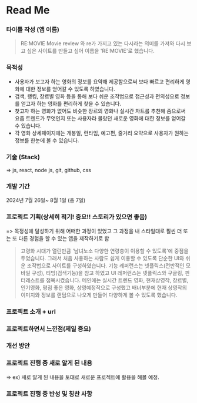 # Read Me

### 타이틀 작성 (앱 이름)
> RE:MOVIE
> Movie review 와 re가 가지고 있는 다시라는 의미를 가져와 다시 보고 싶은 사이트를 만들고 싶어 이름을 'RE:MOVIE'로 했습니다.

### 목적성
- 사용자가 보고자 하는 영화의 정보를 요약해 제공함으로써 보다 빠르고 편리하게 영화에 대한 정보를 얻어갈 수 있도록 하였습니다.
- 검색, 랭킹, 장르별 영화 등을 통해 보다 쉬운 조작법으로 접근성과 편의성으로 정보를 얻고자 하는 영화를 편리하게 찾을 수 있습니다.
- 찾고자 하는 영화가 없어도 비슷한 장르의 영화나 실시간 차트를 추천해 줌으로써 요즘 트렌드가 무엇인지 또는 사용자라 몰랐던 새로운 영화에 대한 정보를 얻어갈 수 있습니다.
- 각 영화 상세페이지에는 개봉일, 런타임, 예고편, 줄거리 요약으로 사용자가 원하는 정보를 한눈에 볼 수 있습니다. 

### 기술 (Stack)
=> js, react, node js, git, github, css

### 개발 기간
2024년 7월 26일~ 8월 1일 (총 7일)

### 프로젝트 기획(상세히 적기! 중요!! 스토리가 있으면 좋음)
=> 목정성에 달성하기 위해 어떠한 과정이 있었고 그 과정을 내 스타일대로 훨씬 더 또는 또 다른 경험을 할 수 있는 앱을 제작하기로 함
> 고령화 시대가 열린만큼 '남녀노소 다양한 연령층이 이용할 수 있도록'에 중점을 두었습니다. 그래서 처음 사용하는 사람도 쉽게 이용할 수 있도록 단순한 UI와 쉬운 조작법으로 사이트를 구성하였습니다. 
> 기능 레퍼런스는 넷플릭스(전반적인 모바일 구성), 티빙(검색기능)을 참고 하였고 UI 레퍼런스는 넷플릭스와 구글링, 핀터레스트를 접목시켰습니다. 
> 메인에는 실시간 트렌드 영화, 현재상영작, 장르별, 인기영화, 평점 좋은 영화, 상영예정작으로 구성했고 배너부분에 현재 상영작의 이미지와 정보를 랜덤으로 나오게 만들어 다양하게 볼 수 있도록 했습니다.


### 프로젝트 소개 + url

### 프로젝트하면서 느낀점(제일 중요)

### 개선 방안

### 프로젝트 진행 중 새로 알게 된 내용
=> ex) 새로 알게 된 내용을 토대로 새로운 프로젝트에 활용을 해볼 예정.

### 프로젝트 진행 중 반성 및 칭찬 사항